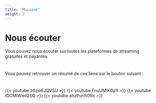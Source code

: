 ```yaml
---
title: "Musique"
weight: 2
---
```

# Nous écouter

Vous pouvez nous écouter sur toutes les plateformes de streaming gratuites et payantes. 

<div style="text-align: center;"><h1><a href="https://youtube.com/c/theSouldiers" target="_blank"><i class="fab fa-flag fa-youtube"></i></a> <a href="https://soundcloud.com/thesouldiersband?id=40241123" target="_blank"><i class="fab fa-flag fa-soundcloud"></i></a> <a href="https://thesouldiers.bandcamp.com/" target="_blank"><i class="fab fa-flag fa-bandcamp"></i></a> <a href="https://open.spotify.com/artist/3aq02n1505kCy4goz6QDr9" target="_blank"><i class="fab fa-flag fa-spotify"></i></a> <a href="https://music.apple.com/fr/artist/the-souldiers/1533320102?app=itunes" target="_blank"><i class="fab fa-flag fa-itunes-note"></i></a> <a href="https://music.amazon.fr/artists/B01ECJ2THQ/the-souldiers" target="_blank"><i class="fab fa-flag fa-amazon"></i></a></h1></div>

Vous pouvez retrouver un résumé de ces liens sur le bouton suivant :
<div style="text-align: center;"><h1><a href="https://songwhip.com/thesouldiers" target="_blank"><i class="fas fa-flag fa-play-circle"></i></a></h1></div>
{{< youtube z6zjoEJQVSU >}}
{{< youtube FnuUMIK0p1I >}}
{{< youtube iOCMlWwIQSQ >}}
{{< youtube ahzPurihORs >}}